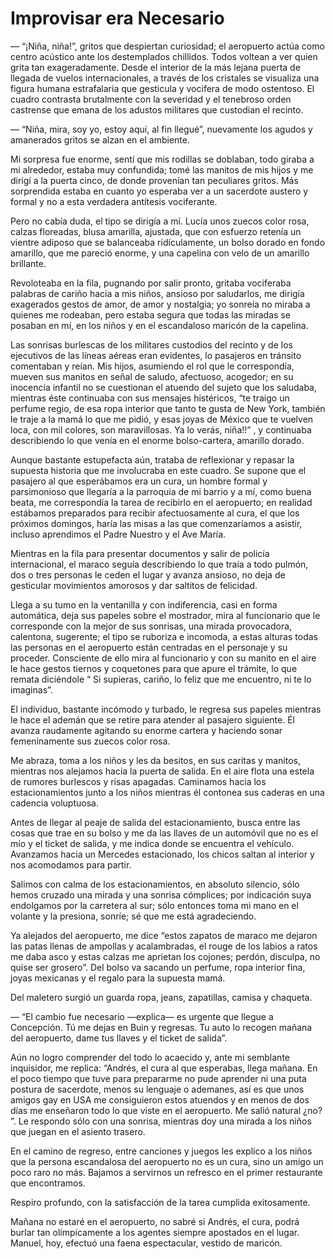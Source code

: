 # Improvisar era Necesario

— “¡Niña, niña!”, gritos que despiertan curiosidad; el aeropuerto
actúa como centro acústico ante los destemplados chillidos. Todos
voltean a ver quien grita tan exageradamente. Desde el interior de la
más lejana puerta de llegada de vuelos internacionales, a través de
los cristales se visualiza una figura humana estrafalaria que
gesticula y vocifera de modo ostentoso. El cuadro contrasta
brutalmente con la severidad y el tenebroso orden castrense que emana
de los adustos militares que custodian el recinto.

— “Niña, mira, soy yo, estoy aquí, al fin llegué”, nuevamente los
agudos y amanerados gritos se alzan en el ambiente.

Mi sorpresa fue enorme, sentí que mis rodillas se doblaban, todo
giraba a mi alrededor, estaba muy confundida; tomé las manitos de mis
hijos y me dirigí a la puerta cinco, de donde provenían tan peculiares
gritos. Más sorprendida estaba en cuanto yo esperaba ver a un
sacerdote austero y formal y no a esta verdadera antítesis
vociferante.

Pero no cabía duda, el tipo se dirigía a mí. Lucía unos zuecos color
rosa, calzas floreadas, blusa amarilla, ajustada, que con esfuerzo
retenía un vientre adiposo que se balanceaba ridículamente, un bolso
dorado en fondo amarillo, que me pareció enorme, y una capelina con
velo de un amarillo brillante.

Revoloteaba en la fila, pugnando por salir pronto, gritaba vociferaba
palabras de cariño hacia a mis niños, ansioso por saludarlos, me
dirigía exagerados gestos de amor, de amor y nostalgia; yo sonreía no
miraba a quienes me rodeaban, pero estaba segura que todas las miradas
se posaban en mí, en los niños y en el escandaloso maricón de la
capelina.

Las sonrisas burlescas de los militares custodios del recinto y de los
ejecutivos de las líneas aéreas eran evidentes, lo pasajeros en
tránsito comentaban y reían. Mis hijos, asumiendo el rol que le
correspondía, mueven sus manitos en señal de saludo, afectuoso,
acogedor; en su inocencia infantil no se cuestionan el atuendo del
sujeto que los saludaba, mientras éste continuaba con sus mensajes
histéricos, “te traigo un perfume regio, de esa ropa interior que
tanto te gusta de New York, también le traje a la mamá lo que me
pidió, y esas joyas de México que te vuelven loca, con mil colores,
son maravillosas. Ya lo verás, niña!!” , y continuaba describiendo lo
que venía en el enorme bolso-cartera, amarillo dorado.

Aunque bastante estupefacta aún, trataba de reflexionar y repasar la
supuesta historia que me involucraba en este cuadro. Se supone que el
pasajero al que esperábamos era un cura, un hombre formal y
parsimonioso que llegaría a la parroquia de mi barrio y a mí, como
buena beata, me correspondía la tarea de recibirlo en el aeropuerto;
en realidad estábamos preparados para recibir afectuosamente al cura,
el que los próximos domingos, haría las misas a las que comenzaríamos
a asistir, incluso aprendimos el Padre Nuestro y el Ave María.

Mientras en la fila para presentar documentos y salir de policía
internacional, el maraco seguía describiendo lo que traía a todo
pulmón, dos o tres personas le ceden el lugar y avanza ansioso, no
deja de gesticular movimientos amorosos y dar saltitos de felicidad.

Llega a su tumo en la ventanilla y con indiferencia, casi en forma
automática, deja sus papeles sobre el mostrador, mira al funcionario
que le corresponde con la mejor de sus sonrisas, una mirada
provocadora, calentona, sugerente; el tipo se ruboriza e incomoda, a
estas alturas todas las personas en el aeropuerto están centradas en
el personaje y su proceder. Consciente de ello mira al funcionario y
con su manito en el aire le hace gestos tiernos y coquetones para que
apure el trámite, lo que remata diciéndole “ Si supieras, cariño, lo
feliz que me encuentro, ni te lo imaginas”.

El individuo, bastante incómodo y turbado, le regresa sus papeles
mientras le hace el ademán que se retire para atender al pasajero
siguiente. Él avanza raudamente agitando su enorme cartera y haciendo
sonar femeninamente sus zuecos color rosa.

Me abraza, toma a los niños y les da besitos, en sus caritas y
manitos, mientras nos alejamos hacia la puerta de salida. En el aire
flota una estela de rumores burlescos y risas apagadas. Caminamos
hacia los estacionamientos junto a los niños mientras él contonea sus
caderas en una cadencia voluptuosa.

Antes de llegar al peaje de salida del estacionamiento, busca entre
las cosas que trae en su bolso y me da las llaves de un automóvil que
no es el mío y el ticket de salida, y me indica donde se encuentra el
vehículo. Avanzamos hacia un Mercedes estacionado, los chicos saltan
al interior y nos acomodamos para partir.

Salimos con calma de los estacionamientos, en absoluto silencio, sólo
hemos cruzado una mirada y una sonrisa cómplices; por indicación suya
endolgamos por la carretera al sur; sólo entonces toma mi mano en el
volante y la presiona, sonríe; sé que me está agradeciendo.

Ya alejados del aeropuerto, me dice “estos zapatos de maraco me
dejaron las patas llenas de ampollas y acalambradas, el rouge de los
labios a ratos me daba asco y estas calzas me aprietan los cojones;
perdón, disculpa, no quise ser grosero”. Del bolso va sacando un
perfume, ropa interior fina, joyas mexicanas y el regalo para la
supuesta mamá.

Del maletero surgió un guarda ropa, jeans, zapatillas, camisa y chaqueta.

— “El cambio fue necesario ―explica― es urgente que llegue a
Concepción. Tú me dejas en Buin y regresas. Tu auto lo recogen mañana
del aeropuerto, dame tus llaves y el ticket de salida”.

Aún no logro comprender del todo lo acaecido y, ante mi semblante
inquisidor, me replica: “Andrés, el cura al que esperabas, llega
mañana. En el poco tiempo que tuve para prepararme no pude aprender ni
una puta postura de sacerdote, menos su lenguaje o ademanes, así es
que unos amigos gay en USA me consiguieron estos atuendos y en menos
de dos días me enseñaron todo lo que viste en el aeropuerto. Me salió
natural ¿no? ”. Le respondo sólo con una sonrisa, mientras doy una
mirada a los niños que juegan en el asiento trasero.

En el camino de regreso, entre canciones y juegos les explico a los
niños que la persona escandalosa del aeropuerto no es un cura, sino un
amigo un poco raro no más. Bajamos a servirnos un refresco en el
primer restaurante que encontramos.

Respiro profundo, con la satisfacción de la tarea cumplida
exitosamente.

Mañana no estaré en el aeropuerto, no sabré si Andrés, el cura, podrá
burlar tan olímpicamente a los agentes siempre apostados en el
lugar. Manuel, hoy, efectuó una faena espectacular, vestido de
maricón.
